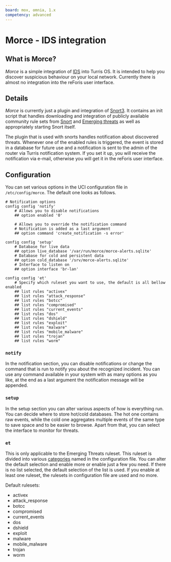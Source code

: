 ```yaml
---
board: mox, omnia, 1.x
competency: advanced
---
```

# Morce - IDS integration

## What is Morce?

_Morce_ is a simple integration of [IDS](https://en.wikipedia.org/wiki/Intrusion_detection_system)
into Turris OS. It is intended to help you discover suspicious behaviour on
your local network. Currently there is almost no integration into the reForis user
interface.

## Details

_Morce_ is currently just a plugin and integration of
[Snort3](https://www.snort.org/snort3). It contains an init script that handles
downloading and integration of publicly available community rule sets from
[Snort](https://www.snort.org/downloads#rules) and [Emerging
threats](https://doc.emergingthreats.net) as well as appropriately starting
Snort itself.

The plugin that is used with snorts handles notification about discovered threats.
Whenever one of the enabled rules is triggered, the event is stored in a database
for future use and a notification is sent to the admin of the router via Turris
notification system. If you set it up, you will receive the notification via
e-mail, otherwise you will get it in the reForis user interface.

## Configuration

You can set various options in the UCI configuration file in `/etc/config/morce`. The default one looks as follows.

```
# Notification options
config config 'notify'
    # Allows you to disable notifications
    ## option enabled '0'

    # Allows you to override the notification command
    # Notification is added as a last argument
    ## option command 'create_notification -s error'

config config 'setup'
    # Database for live data
    ## option live_database '/var/run/morce/morce-alerts.sqlite'
    # Database for cold and persistent data
    ## option cold_database '/srv/morce-alerts.sqlite'
    # Interface to listen on
    ## option interface 'br-lan'

config config 'et'
    # Specify which ruleset you want to use, the default is all bellow enabled
    ## list rules "activex"
    ## list rules "attack_response"
    ## list rules "botcc"
    ## list rules "compromised"
    ## list rules "current_events"
    ## list rules "dos"
    ## list rules "dshield"
    ## list rules "exploit"
    ## list rules "malware"
    ## list rules "mobile_malware"
    ## list rules "trojan"
    ## list rules "worm"
```

### `notify`

In the notification section, you can disable notifications or change the command
that is run to notify you about the recognized incident. You can use any command
available in your system with as many options as you like, at the end as a last
argument the notification message will be appended.

### `setup`

In the setup section you can alter various aspects of how is everything run. You
can decide where to store hot/cold databases. The hot one contains raw events, while
the cold one aggregates multiple events of the same type to save space and to be easier
to browse. Apart from that, you can select the interface to monitor for threats.

### `et`

This is only applicable to the Emerging Threats ruleset. This ruleset is divided
into various
[categories](https://doc.emergingthreats.net/bin/view/Main/EmergingFAQ#What_is_the_general_intent_of_ea)
named in the configuration file. You can alter the default selection and enable
more or enable just a few you need. If there is no list selected, the default
selection of the list is used. If you enable at least one ruleset, the rulesets in
configuration file are used and no more.

Default rulesets:

 * activex
 * attack_response
 * botcc
 * compromised
 * current_events
 * dos
 * dshield
 * exploit
 * malware
 * mobile_malware
 * trojan
 * worm
